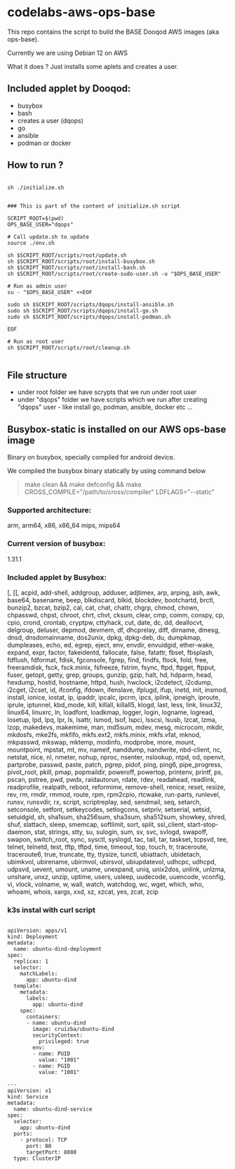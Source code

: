 # codelabs-aws-ops-base

This repo contains the script to build the BASE Dooqod AWS images (aka ops-base).

Currently we are using Debian 12 on AWS

What it does ? Just installs some aplets and creates a user.

## Included applet by Dooqod:

- busybox
- bash
- creates a user (dqops)
- go
- ansible
- podman or docker

## How to run ?

```shell

sh ./initialize.sh

```


```shell

### This is part of the content of initialize.sh script 

SCRIPT_ROOT=$(pwd)
OPS_BASE_USER="dqops"

# Call update.sh to update 
source ./env.sh

sh $SCRIPT_ROOT/scripts/root/update.sh
sh $SCRIPT_ROOT/scripts/root/install-busybox.sh
sh $SCRIPT_ROOT/scripts/root/install-bash.sh
sh $SCRIPT_ROOT/scripts/root/create-sudo-user.sh -u "$OPS_BASE_USER"

# Run as admin user 
su - "$OPS_BASE_USER" <<EOF

sudo sh $SCRIPT_ROOT/scripts/dqops/install-ansible.sh
sudo sh $SCRIPT_ROOT/scripts/dqops/install-go.sh
sudo sh $SCRIPT_ROOT/scripts/dqops/install-podman.sh

EOF

# Run as root user 
sh $SCRIPT_ROOT/scripts/root/cleanup.sh


```

## File structure
- under root folder we have scrypts that we run under root user
- under "dqops" folder we have scripts which we run after creating "dqops" user - like install go, podman, ansible, docker etc ...


## Busybox-static is installed on our AWS ops-base image
Binary on busybox, specially compiled for android device.

We compiled the busybox binary statically by using command below

> make clean && make defconfig && make CROSS_COMPILE="/path/to/cross/compiler" LDFLAGS="--static"



### Supported architecture:

arm, arm64, x86, x86_64 mips, mips64


### Current version of busybox:

1.31.1


### Included applet by Busybox:

[, [[, acpid, add-shell, addgroup, adduser, adjtimex, arp, arping, ash,
	awk, base64, basename, beep, blkdiscard, blkid, blockdev, bootchartd,
	brctl, bunzip2, bzcat, bzip2, cal, cat, chat, chattr, chgrp, chmod,
	chown, chpasswd, chpst, chroot, chrt, chvt, cksum, clear, cmp, comm,
	conspy, cp, cpio, crond, crontab, cryptpw, cttyhack, cut, date, dc, dd,
	deallocvt, delgroup, deluser, depmod, devmem, df, dhcprelay, diff,
	dirname, dmesg, dnsd, dnsdomainname, dos2unix, dpkg, dpkg-deb, du,
	dumpkmap, dumpleases, echo, ed, egrep, eject, env, envdir, envuidgid,
	ether-wake, expand, expr, factor, fakeidentd, fallocate, false,
	fatattr, fbset, fbsplash, fdflush, fdformat, fdisk, fgconsole, fgrep,
	find, findfs, flock, fold, free, freeramdisk, fsck, fsck.minix,
	fsfreeze, fstrim, fsync, ftpd, ftpget, ftpput, fuser, getopt, getty,
	grep, groups, gunzip, gzip, halt, hd, hdparm, head, hexdump, hostid,
	hostname, httpd, hush, hwclock, i2cdetect, i2cdump, i2cget, i2cset, id,
	ifconfig, ifdown, ifenslave, ifplugd, ifup, inetd, init, insmod,
	install, ionice, iostat, ip, ipaddr, ipcalc, ipcrm, ipcs, iplink,
	ipneigh, iproute, iprule, iptunnel, kbd_mode, kill, killall, killall5,
	klogd, last, less, link, linux32, linux64, linuxrc, ln, loadfont,
	loadkmap, logger, login, logname, logread, losetup, lpd, lpq, lpr, ls,
	lsattr, lsmod, lsof, lspci, lsscsi, lsusb, lzcat, lzma, lzop, makedevs,
	makemime, man, md5sum, mdev, mesg, microcom, mkdir, mkdosfs, mke2fs,
	mkfifo, mkfs.ext2, mkfs.minix, mkfs.vfat, mknod, mkpasswd, mkswap,
	mktemp, modinfo, modprobe, more, mount, mountpoint, mpstat, mt, mv,
	nameif, nanddump, nandwrite, nbd-client, nc, netstat, nice, nl, nmeter,
	nohup, nproc, nsenter, nslookup, ntpd, od, openvt, partprobe, passwd,
	paste, patch, pgrep, pidof, ping, ping6, pipe_progress, pivot_root,
	pkill, pmap, popmaildir, poweroff, powertop, printenv, printf, ps,
	pscan, pstree, pwd, pwdx, raidautorun, rdate, rdev, readahead,
	readlink, readprofile, realpath, reboot, reformime, remove-shell,
	renice, reset, resize, rev, rm, rmdir, rmmod, route, rpm, rpm2cpio,
	rtcwake, run-parts, runlevel, runsv, runsvdir, rx, script,
	scriptreplay, sed, sendmail, seq, setarch, setconsole, setfont,
	setkeycodes, setlogcons, setpriv, setserial, setsid, setuidgid, sh,
	sha1sum, sha256sum, sha3sum, sha512sum, showkey, shred, shuf, slattach,
	sleep, smemcap, softlimit, sort, split, ssl_client, start-stop-daemon,
	stat, strings, stty, su, sulogin, sum, sv, svc, svlogd, swapoff,
	swapon, switch_root, sync, sysctl, syslogd, tac, tail, tar, taskset,
	tcpsvd, tee, telnet, telnetd, test, tftp, tftpd, time, timeout, top,
	touch, tr, traceroute, traceroute6, true, truncate, tty, ttysize,
	tunctl, ubiattach, ubidetach, ubimkvol, ubirename, ubirmvol, ubirsvol,
	ubiupdatevol, udhcpc, udhcpd, udpsvd, uevent, umount, uname, unexpand,
	uniq, unix2dos, unlink, unlzma, unshare, unxz, unzip, uptime, users,
	usleep, uudecode, uuencode, vconfig, vi, vlock, volname, w, wall,
	watch, watchdog, wc, wget, which, who, whoami, whois, xargs, xxd, xz,
	xzcat, yes, zcat, zcip


### k3s instal with curl script

```shell

apiVersion: apps/v1
kind: Deployment
metadata:
  name: ubuntu-dind-deployment
spec:
  replicas: 1
  selector:
    matchLabels:
      app: ubuntu-dind
  template:
    metadata:
      labels:
        app: ubuntu-dind
    spec:
      containers:
      - name: ubuntu-dind
        image: cruizba/ubuntu-dind
        securityContext:
          privileged: true
        env:
        - name: PUID
          value: "1001"
        - name: PGID
          value: "1001"

---
apiVersion: v1
kind: Service
metadata:
  name: ubuntu-dind-service
spec:
  selector:
    app: ubuntu-dind
  ports:
    - protocol: TCP
      port: 80 
      targetPort: 8080  
  type: ClusterIP

```